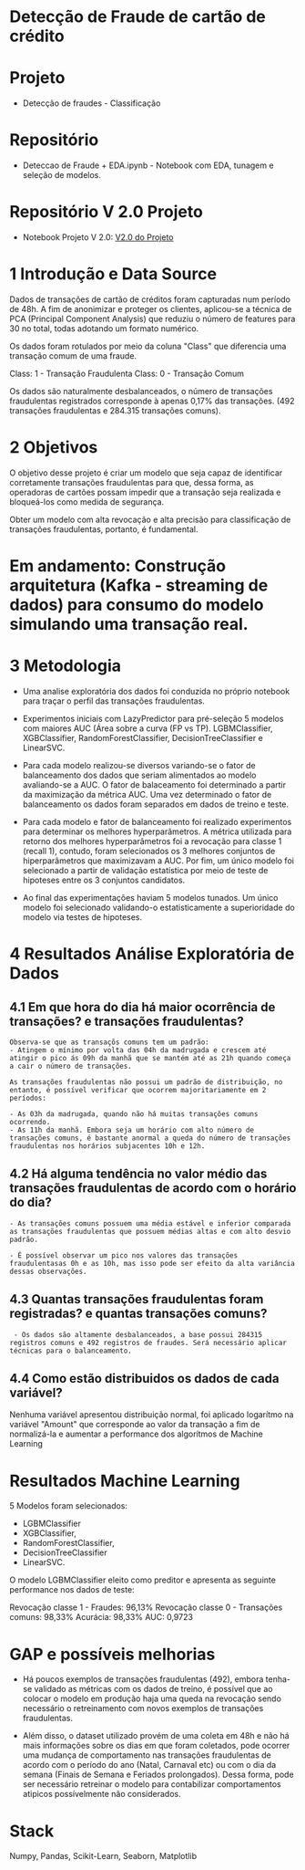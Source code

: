 # Detecção de Fraude de cartão de crédito

# Projeto
- Detecção de fraudes - Classificação

# Repositório
- Deteccao de Fraude + EDA.ipynb - Notebook com EDA, tunagem e seleção de modelos.

# Repositório V 2.0 Projeto
- Notebook Projeto V 2.0: [V2.0 do Projeto](https://github.com/webercg/Data-Science-Projects/blob/main/CreditCard%20Fraud/Deteccao%20de%20Fraude%20-%20V%202.0%20.ipynb)

# 1 Introdução e Data Source

Dados de transações de cartão de créditos foram capturadas num período de 48h. A fim de anonimizar e proteger os clientes, aplicou-se a técnica de PCA (Principal Component Analysis) que reduziu o número de features para 30 no total, todas adotando um formato numérico.

Os dados foram rotulados por meio da coluna "Class" que diferencia uma transação comum de uma fraude.

Class: 1 - Transação Fraudulenta
Class: 0 - Transação Comum

Os dados são naturalmente desbalanceados, o número de transações fraudulentas registrados corresponde à apenas 0,17% das transações. (492 transações fraudulentas e 284.315 transações comuns).

# 2 Objetivos

O objetivo desse projeto é criar um modelo que seja capaz de identificar corretamente transações fraudulentas para que, dessa forma, as operadoras de cartões possam  impedir que a transação seja realizada e bloqueá-los como medida de segurança.

Obter um modelo com alta revocação e alta precisão para classificação de transações fraudulentas, portanto, é fundamental.

# Em andamento: Construção arquitetura (Kafka - streaming de dados) para consumo do modelo simulando uma transação real.

# 3 Metodologia

- Uma analise exploratória dos dados foi conduzida no próprio notebook para traçar o perfil das transações fraudulentas.

- Experimentos iniciais com LazyPredictor para pré-seleção 5 modelos com maiores AUC (Área sobre a curva (FP vs TP). LGBMClassifier, XGBClassifier, RandomForestClassifier, DecisionTreeClassifier e LinearSVC.

- Para cada modelo realizou-se diversos variando-se o fator de balanceamento dos dados que seriam alimentados ao modelo avaliando-se a AUC. O fator de balaceamento foi determinado a partir da maximização da métrica AUC. Uma vez determinado o fator de balanceamento os dados foram separados em dados de treino e teste.

- Para cada modelo e fator de balanceamento foi realizado experimentos para determinar os melhores hyperparâmetros. A métrica utilizada para retorno dos melhores hyperparâmetros foi a revocação para classe 1 (recall 1), contudo,  foram selecionados os 3 melhores conjuntos de hiperparâmetros que maximizavam a AUC. Por fim, um único modelo foi selecionado a partir de validação estatística por meio de teste de hipoteses entre os 3 conjuntos candidatos.
 
- Ao final das experimentações haviam 5 modelos tunados. Um único modelo foi selecionado validando-o estatisticamente a superioridade do modelo via testes de hipoteses.

# 4 Resultados Análise Exploratória de Dados

## 4.1 Em que hora do dia há maior ocorrência de transações? e transações fraudulentas?
    Observa-se que as transaçõs comuns tem um padrão:
    - Atingem o mínimo por volta das 04h da madrugada e crescem até atingir o pico ás 09h da manhã que se mantém até as 21h quando começa a cair o número de transações.
    
    As transações fraudulentas não possui um padrão de distribuição, no entanto, é possível verificar que ocorrem majoritariamente em 2 períodos:

    - As 03h da madrugada, quando não há muitas transações comuns ocorrendo.
    - As 11h da manhã. Embora seja um horário com alto número de transações comuns, é bastante anormal a queda do número de transações fraudulentas nos horários subjacentes 10h e 12h. 
    
## 4.2 Há alguma tendência no valor médio das transações fraudulentas de acordo com o horário do dia?
    - As transações comuns possuem uma média estável e inferior comparada as transações fraudulentas que possuem médias altas e com alto desvio padrão.

    - É possível observar um pico nos valores das transações fraudulentasas 0h e as 10h, mas isso pode ser efeito da alta variância dessas observações.

## 4.3 Quantas transações fraudulentas foram registradas? e quantas transações comuns?

     - Os dados são altamente desbalanceados, a base possui 284315 registros comuns e 492 registros de fraudes. Será necessário aplicar técnicas para o balanceamento.

## 4.4 Como estão distribuidos os dados de cada variável?
   
   Nenhuma variável apresentou distribuição normal, foi aplicado logarítmo na variável "Amount" que corresponde ao valor da transação a fim de normalizá-la e aumentar a performance dos algorítmos de Machine Learning

# Resultados Machine Learning
  5 Modelos foram selecionados:
  - LGBMClassifier
  - XGBClassifier, 
  - RandomForestClassifier, 
  - DecisionTreeClassifier
  - LinearSVC. 
  
  O modelo LGBMClassifier eleito como preditor e apresenta as seguinte performance nos dados de teste:
  
  Revocação classe 1 - Fraudes: 96,13%
  Revocação classe 0 - Transações comuns: 98,33%
  Acurácia:  98,33%
  AUC:  0,9723


# GAP e possíveis melhorias


- Há poucos exemplos de transações fraudulentas (492), embora tenha-se validado as métricas com os dados de treino, é possível que ao colocar o modelo em produção haja uma queda na revocação sendo necessário o retreinamento com novos exemplos de transações fraudulentas. 

- Além disso, o dataset utilizado provém de uma coleta em 48h e não há mais informações sobre os dias em que foram coletados, pode ocorrer uma mudança de comportamento nas transações fraudulentas de acordo com o período do ano (Natal, Carnaval etc) ou com o dia da semana (Finais de Semana e Feriados prolongados). Dessa forma, pode ser necessário retreinar o modelo para contabilizar comportamentos atipicos possívelmente não considerados.


# Stack
Numpy, Pandas, Scikit-Learn, Seaborn, Matplotlib
